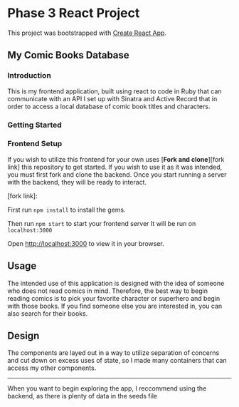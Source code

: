 # Phase 3 React Project

This project was bootstrapped with [Create React App](https://github.com/facebook/create-react-app).

## My Comic Books Database

### Introduction

This is my frontend application, built using react to code in Ruby that can communicate with an API I set up with Sinatra and Active Record that in order to access a local database of comic book titles and characters.



### Getting Started

### Frontend Setup

If you wish to utilize this frontend for your own uses [**Fork and clone**][fork link] this repository to get started. If you wish to use it as it was intended, you must first fork and clone the backend. Once you start running a server with the backend, they will be ready to interact.

[fork link]: 

First run 
`npm install` to install the gems.

Then run `npm start` to start your frontend server
It will be run on `localhost:3000`

Open [http://localhost:3000](http://localhost:3000) to view it in your browser.

## Usage
The intended use of this application is designed with the idea of someone who does not read comics in mind. Therefore, the best way to begin reading comics is to pick your favorite character or superhero and begin with those books. If you find someone else you are interested in, you can also search for their books.


## Design
The components are layed out in a way to utilize separation of concerns and cut down on excess uses of state, so I made many containers that can access my other components.





----
When you want to begin exploring the app, I reccommend using the backend, as there is plenty of data in the seeds file
